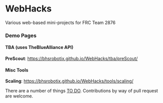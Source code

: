 # WebHacks
Various web-based mini-projects for FRC Team 2876

### Demo Pages

#### TBA (uses TheBlueAlliance API)
**PreScout**: https://bhsrobotix.github.io/WebHacks/tba/preScout/

#### Misc Tools
**Scaling**: https://bhsrobotix.github.io/WebHacks/tools/scaling/

There are a number of things [TO DO](TODO.md).
Contributions by way of pull request are welcome.